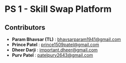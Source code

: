 # PS 1 - Skill Swap Platform

## Contributors

- **Param Bhavsar (TL)** : bhavsarparam1941@gmail.com
- **Prince Patel** : prince1509patel@gmail.com
- **Dheer Darji** : important.dheer@gmail.com
- **Purv Patel** : patelpurv2643@gmail.com
